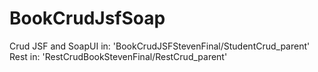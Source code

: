 # BookCrudJsfSoap
Crud JSF and SoapUI in: 'BookCrudJSFStevenFinal/StudentCrud_parent'
    Rest in: 'RestCrudBookStevenFinal/RestCrud_parent'

